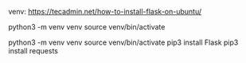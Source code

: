 venv: https://tecadmin.net/how-to-install-flask-on-ubuntu/

python3 -m venv venv
source venv/bin/activate

python3 -m venv venv
source venv/bin/activate
pip3 install Flask 
pip3 install requests